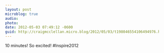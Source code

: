 ```yaml
---
layout: post
microblog: true
audio: 
photo: 
date: 2012-05-03 07:49:12 -0600
guid: http://craigmcclellan.micro.blog/2012/05/03/t198046554106494976.html
---
```

10 minutes! So excited! #Inspire2012
